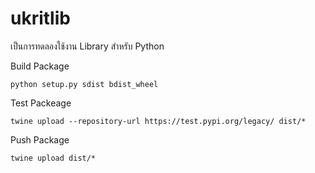 # ukritlib
เป็นการทดลองใช้งาน Library สำหรับ Python 

Build Package 
```
python setup.py sdist bdist_wheel  
```

Test Packeage
```
twine upload --repository-url https://test.pypi.org/legacy/ dist/*
```

Push Package
```
twine upload dist/* 
```